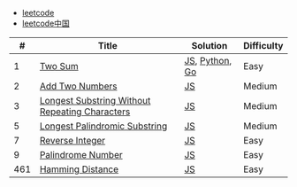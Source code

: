 - [leetcode](https://leetcode.com/)
- [leetcode中国](https://leetcode-cn.com/)

| # | Title | Solution | Difficulty |
|---| ----- | -------- | ---------- |
|1|[Two Sum](https://leetcode.com/problems/two-sum/description/)|[JS](./js/two-sum.js), [Python](./py/two-sum.py), [Go](./go/two-sum.go)|Easy|
|2|[Add Two Numbers](https://leetcode.com/problems/add-two-numbers/description/)|[JS](./js/add-two-numbers.js)|Medium|
|3|[Longest Substring Without Repeating Characters](https://leetcode.com/problems/longest-substring-without-repeating-characters/description/)|[JS](./js/longest-substring-without-repeating-characters.js)|Medium|
|5|[Longest Palindromic Substring](https://leetcode.com/problems/longest-palindromic-substring/description/)|[JS](./js/Longest-Palindromic-Substring.js)|Medium|
|7|[Reverse Integer](https://leetcode.com/problems/reverse-integer/description/)|[JS](./js/reverse-integer.js)|Easy|
|9|[Palindrome Number](https://leetcode.com/problems/palindrome-number/description/)|[JS](./js/palindrome-number.js)|Easy|
|461|[Hamming Distance](https://leetcode.com/problems/hamming-distance/description/)|[JS](./js/hamming-distance.js)|Easy|
